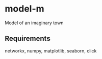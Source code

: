 # model-m
Model of an imaginary town 

## Requirements 

networkx, numpy, matplotlib, seaborn, click
